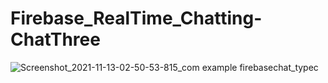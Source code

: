 # Firebase_RealTime_Chatting-ChatThree



![Screenshot_2021-11-13-02-50-53-815_com example firebasechat_typec](https://user-images.githubusercontent.com/41324515/141526613-48fd52a5-6c44-4130-9483-05f3ce78d7d1.jpg)
